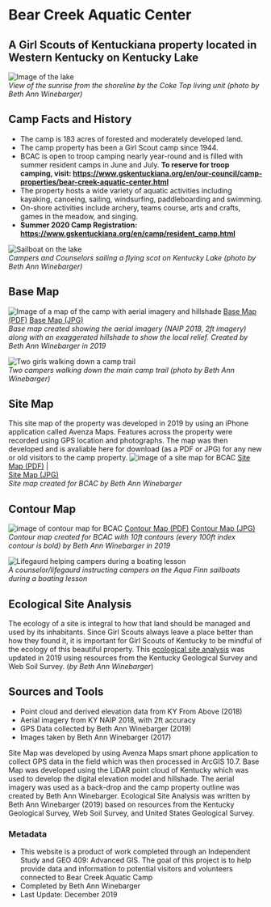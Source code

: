 # Bear Creek Aquatic Center
## A Girl Scouts of Kentuckiana property located in Western Kentucky on Kentucky Lake




![Image of the lake](photos/IMG_3575.jpg)    
_View of the sunrise from the shoreline by the Coke Top living unit (photo by Beth Ann Winebarger)_




## Camp Facts and History
* The camp is 183 acres of forested and moderately developed land.
* The camp property has been a Girl Scout camp since 1944.
* BCAC is open to troop camping nearly year-round and is filled with summer resident camps in June and July. __To reserve for troop camping, visit: https://www.gskentuckiana.org/en/our-council/camp-properties/bear-creek-aquatic-center.html__
* The property hosts a wide variety of aquatic activities including kayaking, canoeing, sailing, windsurfing, paddleboarding and swimming. 
* On-shore activities include archery, teams course, arts and crafts, games in the meadow, and singing.
* __Summer 2020 Camp Registration: https://www.gskentuckiana.org/en/camp/resident_camp.html__




![Sailboat on the lake](photos\image2.jpg)    
_Campers and Counselors sailing a flying scot on Kentucky Lake (photo by Beth Ann Winebarger)_




## Base Map
![Image of a map of the camp with aerial imagery and hillshade](basemap\bcac.jpg)
[Base Map (PDF)](basemap\Layout.pdf)
[Base Map (JPG)](basemap\bcac.jpg)    
_Base map created showing the aerial imagery (NAIP 2018, 2ft imagery) along with an exaggerated hillshade to show the local relief. Created by Beth Ann Winebarger in 2019_




![Two girls walking down a camp trail](photos\image1.jpg)    
 _Two campers walking down the main camp trail (photo by Beth Ann Winebarger)_




## Site Map
This site map of the property was developed in 2019 by using an iPhone application called Avenza Maps. Features across the property were recorded using GPS location and photographs. The map was then developed and is avaliable here for download (as a PDF or JPG) for any new or old visitors to the camp property.
![image of a site map for BCAC](sitemap\BCAC_Draft_2.jpg)
[Site Map (PDF)](sitemap\Update_10_15_19_BCAC.pdf)     |      
[Site Map (JPG)](sitemap\BCAC_Draft_2.jpg)    
_Site map created for BCAC by Beth Ann Winebarger_




## Contour Map
![image of contour map for BCAC](contour\contour_map.jpg)
[Contour Map (PDF)](contour\contour_map.pdf)
[Contour Map (JPG)](contour\contour_map.jpg)    
_Contour map created for BCAC with 10ft contours (every 100ft index contour is bold) by Beth Ann Winebarger in 2019_




![Lifegaurd helping campers during a boating lesson](photos\DSC_1998.jpg)    
_A counselor/lifegaurd instructing campers on the Aqua Finn sailboats during a boating lesson_




## Ecological Site Analysis
The ecology of a site is integral to how that land should be managed and used by its inhabitants. Since Girl Scouts always leave a place better than how they found it, it is important for Girl Scouts of Kentucky to be mindful of the ecology of this beautiful property. This [ecological site analysis](site_analysis.md) was updated in 2019 using resources from the Kentucky Geological Survey and Web Soil Survey. (_by Beth Ann Winebarger_)




## Sources and Tools
* Point cloud and derived elevation data from KY From Above (2018)
* Aerial imagery from KY NAIP 2018, with 2ft accuracy
* GPS Data collected by Beth Ann Winebarger (2019)
* Images taken by Beth Ann Winebarger (2017)

Site Map was developed by using Avenza Maps smart phone application to collect GPS data in the field which was then processed in ArcGIS 10.7. 
Base Map was developed using the LiDAR point cloud of Kentucky which was used to develop the digital elevation model and hillshade. The aerial imagery was used as a back-drop and the camp property outline was created by Beth Ann Winebarger.
Ecological Site Analysis was written by Beth Ann Winebarger (2019) based on resources from the Kentucky Geological Survey, Web Soil Survey, and United States Geological Survey. 





### Metadata
* This website is a product of work completed through an Independent Study and GEO 409: Advanced GIS.
The goal of this project is to help provide data and information to potential visitors and volunteers connected to Bear Creek Aquatic Camp
* Completed by Beth Ann Winebarger
* Last Update: December 2019